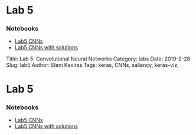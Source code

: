 

# Lab 5

### Notebooks
 - [Lab5 CNNs]({filename}cs109b_lab5_cnn.ipynb)
 - [Lab5 CNNs with solutions]({filename}cs109b_lab5_cnn_solutions.ipynb)

Title: Lab 5: Convolutional Neural Networks
Category: labs
Date: 2019-2-28
Slug: lab5
Author: Eleni Kaxiras
Tags: keras, CNNs, saliency, keras-viz, 


# Lab 5

### Notebooks
 - [Lab5 CNNs ]({filename}cs109b-lab5-cnn)
 - [Lab5 CNNs with solutions]({filename}cs109b-lab5-cnn-solutions)
